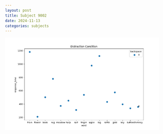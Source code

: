 ```yaml
---
layout: post
title: Subject 9002
date: 2024-11-13
categories: subjects
---
```


![](data/9002/run-5/9002_rt_acc_fuzzy_delay.png)
